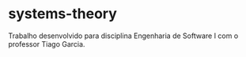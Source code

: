 # systems-theory
Trabalho desenvolvido para disciplina Engenharia de Software I com o professor Tiago Garcia.
